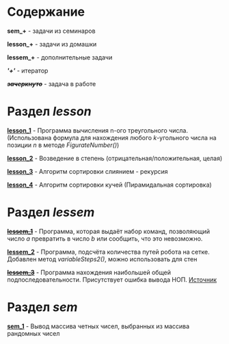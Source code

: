 # Содержание

**sem_+**  - задачи из семинаров

**lesson_+**  - задачи из домашки

**lessem_+** - дополнительные задачи 

***'+'*** - итератор

***~~зачеркнуто~~*** - задача в работе

# Раздел ***lesson***

[**lesson_1**](lesson_1/program.java) - Программа вычисления n-ого треугольного числа.
(Использована формула для нахождения любого *k*-угольного числа на позиции *n* в методе *FigurateNumber()*)

[**lesson_2**](lesson_2/stepen.java) - Возведение в степень (отрицательная/положительная, целая)

[**lesson_3**](lesson_3/SortMerge.java) - Алгоритм сортировки слиянием - рекурсия

[**lesson_4**](lesson_4/SortHeap.java) - Алгоритм сортировки кучей (Пирамидальная сортировка)

# Раздел ***lessem***

[~~**lessem_1**~~](lessem_1/ActionRobot.java) - Программа, которая выдаёт набор команд, позволяющий число *a* превратить в число *b* или сообщить, что это невозможно.

[**lessem_2**](lessem_2/variable.java) - Программа, подсчёта количества путей робота на сетке. Добавлен метод *variableSteps2()*, можно использовать для стен

[~~**lessem_3**~~](lessem_3/Subsequence.java) - Программа нахождения наибольшей общей подпоследовательности. Присутствует ошибка вывода НОП. [Источник](https://site.ada.edu.az/~medv/acm/Docs%20e-olimp/Volume%2017/1618.htm)

# Раздел ***sem***

[**sem_1**](sem_1/program.java)  - Вывод массива четных чисел, выбранных из массива рандомных чисел